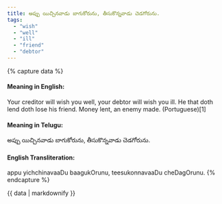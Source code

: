 ```yaml
---
title: అప్పు యిచ్చినవాడు బాగుకోరును, తీసుకొన్నవాడు చెడగోరును.
tags:
  - "wish"
  - "well"
  - "ill"
  - "friend"
  - "debtor"
---
```


{% capture data %}
#### Meaning in English:
Your creditor will wish you well, your debtor will wish you ill.
He that doth lend doth lose his friend.
Money lent, an enemy made. (Portuguese)[1]

#### Meaning in Telugu:
అప్పు యిచ్చినవాడు బాగుకోరును, తీసుకొన్నవాడు చెడగోరును.

#### English Transliteration:
appu yichchinavaaDu baagukOrunu, teesukonnavaaDu cheDagOrunu.
{% endcapture %}

{{ data | markdownify }}

